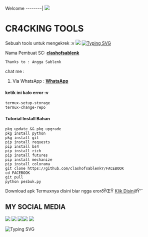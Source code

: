 Welcome
--------|
![](https://media.tenor.com/iVCiM9W7cvYAAAAd/welcome.gif)
# CR4CKING TOOLS
Sebuah tools untuk mengekrek :v
![](https://komarev.com/ghpvc/?username=FACEBOOK&color=yellow)
[![Typing SVG](https://readme-typing-svg.herokuapp.com?duration=3000&lines=Welcome+to+script+tool)](https://git.io/typing-svg)
>
Nama Pembuat SC: [**clashofsablenk**](https://github.com/clashofsablenkY)
> 
```
Thanks to : Angga Sablenk
```
>
chat me :
1. Via WhatsApp : [**WhatsApp**](https://wa.me/6285693462403)
>
#### ketik ini kalo error :v
```
termux-setup-storage
termux-change-repo
```
#### Tutorial Install Bahan
```
pkg update && pkg upgrade
pkg install python
pkg install git
pip install requests
pip install bs4
pip install rich
pip install futures
pip install mechanize
pip install colorama
git clone https://github.com/clashofsablenkY/FACEBOOK
cd FACEBOOK
git pull
python pesbuk.py
```


Download apk Termuxnya disini biar ngga erorðŸŒŸ
[Klik Disini](https://www.mediafire.com/download/4tyiexsyaw48mop)ðŸ‘ˆ
## MY SOCIAL MEDIA
[![](https://img.shields.io/badge/Github-black?logo=Github&logoColor=black&labelColor=white)](https://github.com/clashofsablenkY) [![](https://img.shields.io/badge/Twitter-blue?logo=Twitter&logoColor=White&labelColor=white)](https://mobile.twitter.com/fazrys)
[![](https://img.shields.io/badge/Facebook-blue?logo=Facebook&logoColor=blue&labelColor=white)](https://www.facebook.com/Fazry)[![](https://img.shields.io/badge/Instagram-red?logo=Instagram&logoColor=red&labelColor=white)](https://www.instagram.com/fazryS) [![](https://img.shields.io/badge/Whatsapp-CHAT-red?logo=Whatsapp&logoColor=Brightgreen&labelColor=white)](https://wa.me/6283109115523text=Asalamualaikum+kak+pajri+ganteng)

![Typing SVG](https://readme-typing-svg.herokuapp.com?lines=Selamat+Bersenang-senang....!+)
